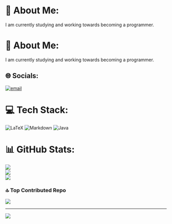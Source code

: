 # 💫 About Me:
I am currently studying and working towards becoming a programmer.
# 💫 About Me:
I am currently studying and working towards becoming a programmer.


## 🌐 Socials:
 [![email](https://img.shields.io/badge/Email-D14836?logo=gmail&logoColor=white)](mailto:KudinovArtemilus@gmail.com) 

# 💻 Tech Stack:
![LaTeX](https://img.shields.io/badge/latex-%23008080.svg?style=for-the-badge&logo=latex&logoColor=white) ![Markdown](https://img.shields.io/badge/markdown-%23000000.svg?style=for-the-badge&logo=markdown&logoColor=white) ![Java](https://img.shields.io/badge/java-%23ED8B00.svg?style=for-the-badge&logo=openjdk&logoColor=white)
# 📊 GitHub Stats:
![](https://github-readme-stats.vercel.app/api?username=KudinovArtemilus&theme=dark&hide_border=false&include_all_commits=false&count_private=false)<br/>
![](https://nirzak-streak-stats.vercel.app/?user=KudinovArtemilus&theme=dark&hide_border=false)<br/>
![](https://github-readme-stats.vercel.app/api/top-langs/?username=KudinovArtemilus&theme=dark&hide_border=false&include_all_commits=false&count_private=false&layout=compact)

### 🔝 Top Contributed Repo
![](https://github-contributor-stats.vercel.app/api?username=KudinovArtemilus&limit=5&theme=onedark&combine_all_yearly_contributions=true)

---
[![](https://visitcount.itsvg.in/api?id=KudinovArtemilus&icon=0&color=0)](https://visitcount.itsvg.in)

<!-- Proudly created with GPRM ( https://gprm.itsvg.in ) -->
